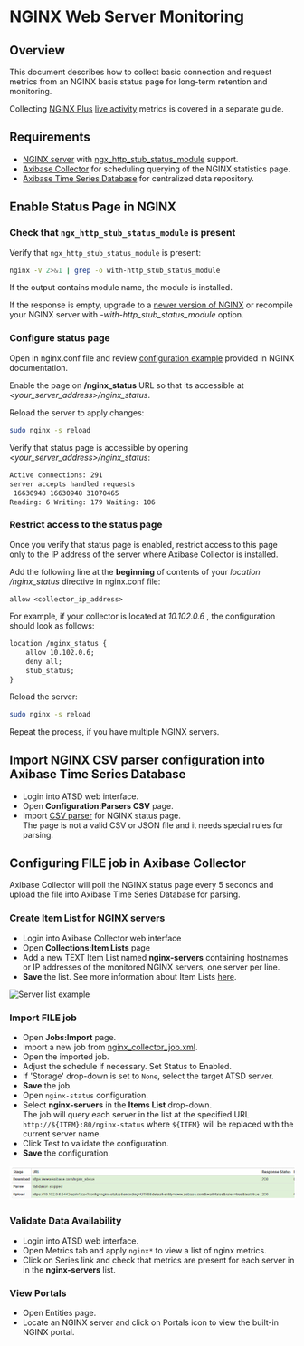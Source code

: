 # NGINX Web Server Monitoring

## Overview

This document describes how to collect basic connection and request metrics from an NGINX basis status page for long-term retention and monitoring.

Collecting [NGINX Plus](https://www.nginx.com/products/) [live activity](https://www.nginx.com/products/live-activity-monitoring/) metrics is covered in a separate guide. 

## Requirements

* [NGINX server](http://nginx.org/en/download.html) with [ngx_http_stub_status_module](http://nginx.org/en/docs/http/ngx_http_stub_status_module.html) support.
* [Axibase Collector](http://axibase.com/products/axibase-time-series-database/writing-data/collector/axibase-collector-installation/) for scheduling querying of the NGINX statistics page.
* [Axibase Time Series Database](http://axibase.com/products/axibase-time-series-database/download-atsd/) for centralized data repository.

## Enable Status Page in NGINX

### Check that `ngx_http_stub_status_module` is present

Verify that `ngx_http_stub_status_module` is present:

```sh
nginx -V 2>&1 | grep -o with-http_stub_status_module
```

If the output contains module name, the module is installed.

If the response is empty, upgrade to a [newer version of NGINX](http://nginx.org/en/CHANGES) or recompile your NGINX server with *-with-http_stub_status_module* option.

### Configure status page

Open in nginx.conf file and review [configuration example](http://nginx.org/en/docs/http/ngx_http_stub_status_module.html#example) provided in NGINX documentation. 

Enable the page on **/nginx_status** URL so that its accessible at *<your_server_address>/nginx_status*. 

Reload the server to apply changes:

```sh
sudo nginx -s reload
```

Verify that status page is accessible by opening *<your_server_address>/nginx_status*:

```
Active connections: 291
server accepts handled requests
 16630948 16630948 31070465
Reading: 6 Writing: 179 Waiting: 106
```

### Restrict access to the status page

Once you verify that status page is enabled, restrict access to this page only to the IP address of the server where Axibase Collector is installed. 

Add the following line at the **beginning** of contents of your *location /nginx_status* directive in nginx.conf file:

```
allow <collector_ip_address>
```

 For example, if your collector is located at *10.102.0.6* , the configuration should look as follows:
 
```
location /nginx_status {
    allow 10.102.0.6;
    deny all;
    stub_status;
}
```

Reload the server:

```sh
sudo nginx -s reload
```

Repeat the process, if you have multiple NGINX servers.

## Import NGINX CSV parser configuration into Axibase Time Series Database

* Login into ATSD web interface.
* Open **Configuration:Parsers CSV** page.
* Import [CSV parser](https://github.com/axibase/axibase-collector-docs/blob/master/jobs/examples/nginx_atsd_csv_parser.xml) for NGINX status page. <br>The page is not a valid CSV or JSON file and it needs special rules for parsing.  

## Configuring FILE job in Axibase Collector

Axibase Collector will poll the NGINX status page every 5 seconds and upload the file into Axibase Time Series Database for parsing. 

### Create Item List for NGINX servers

* Login into Axibase Collector web interface
* Open **Collections:Item Lists** page
* Add a new TEXT Item List named **nginx-servers** containing hostnames or IP addresses of the monitored NGINX servers, one server per line.
* **Save** the list. See more information about Item Lists [here](/collections.md).
 
![Server list example](https://github.com/axibase/axibase-collector-docs/blob/master/jobs/examples/nginx_server-list.png)

### Import FILE job

* Open **Jobs:Import** page.
* Import a new job from [nginx_collector_job.xml](https://github.com/axibase/axibase-collector-docs/blob/master/jobs/examples/nginx_collector_job.xml).
* Open the imported job. 
* Adjust the schedule if necessary. Set Status to Enabled.
* If 'Storage' drop-down is set to `None`, select the target ATSD server.
* **Save** the job.
* Open `nginx-status` configuration.
* Select **nginx-servers** in the **Items List** drop-down. <br>The job will query each server in the list at the specified URL `http://${ITEM}:80/nginx-status` where `${ITEM}` will be replaced with the current server name.
* Click Test to validate the configuration.
* **Save** the configuration.

![NGINX test](nginx-collector-test.png)

### Validate Data Availability

* Login into ATSD web interface.
* Open Metrics tab and apply `nginx*` to view a list of nginx metrics.
* Click on Series link and check that metrics are present for each server in in the **nginx-servers** list.
 
### View Portals

* Open Entities page.
* Locate an NGINX server and click on Portals icon to view the built-in NGINX portal.
